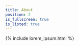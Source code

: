 ```yaml
---
title: About
position: 2
is_fullscreen: true
is_listed: true
---
```


{% include lorem_ipsum.html %}
